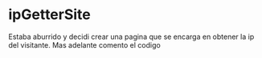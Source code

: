 # ipGetterSite
Estaba aburrido y decidi crear una pagina que se encarga en obtener la ip del visitante. Mas adelante comento el codigo
